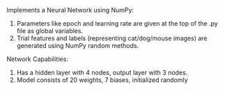Implements a Neural Network using NumPy:
1. Parameters like epoch and learning rate are given at the top of the .py file as global variables.
2. Trial features and labels (representing cat/dog/mouse images) are generated using NumPy random methods.

Network Capabilities:
1. Has a hidden layer with 4 nodes, output layer with 3 nodes.
2. Model consists of 20 weights, 7 biases, initialized randomly
